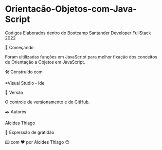 # Orientacão-Objetos-com-Java-Script

Codigos Elaborados dentro do Bootcamp Santander Developer FullStack 2022

🚀 Começando

Foram ultilizadas funções em JavaScript para melhor fixação dos conceitos de Orientação a Objetos em JavaScript.

🛠️ Construído com

*Visual Studio - Ide

📌 Versão

O controle de versionamento e do GitHub.

✒️ Autores

Alcides Thiago

🎁 Expressão de gratidão

⌨️ com ❤️ por Alcides Thiago 😊
